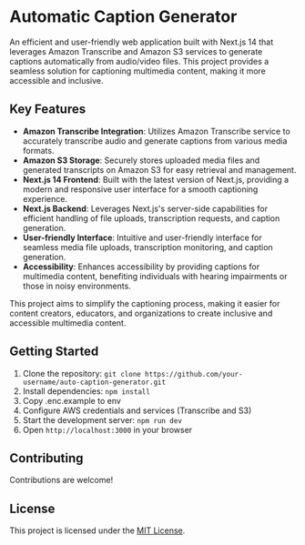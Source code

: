 # Automatic Caption Generator

An efficient and user-friendly web application built with Next.js 14 that leverages Amazon Transcribe and Amazon S3 services to generate captions automatically from audio/video files. This project provides a seamless solution for captioning multimedia content, making it more accessible and inclusive.

## Key Features

- **Amazon Transcribe Integration**: Utilizes Amazon Transcribe service to accurately transcribe audio and generate captions from various media formats.
- **Amazon S3 Storage**: Securely stores uploaded media files and generated transcripts on Amazon S3 for easy retrieval and management.
- **Next.js 14 Frontend**: Built with the latest version of Next.js, providing a modern and responsive user interface for a smooth captioning experience.
- **Next.js Backend**: Leverages Next.js's server-side capabilities for efficient handling of file uploads, transcription requests, and caption generation.
- **User-friendly Interface**: Intuitive and user-friendly interface for seamless media file uploads, transcription monitoring, and caption generation.
- **Accessibility**: Enhances accessibility by providing captions for multimedia content, benefiting individuals with hearing impairments or those in noisy environments.

This project aims to simplify the captioning process, making it easier for content creators, educators, and organizations to create inclusive and accessible multimedia content.

## Getting Started

1. Clone the repository: `git clone https://github.com/your-username/auto-caption-generator.git`
2. Install dependencies: `npm install`
3. Copy .enc.example to env
4. Configure AWS credentials and services (Transcribe and S3)
5. Start the development server: `npm run dev`
6. Open `http://localhost:3000` in your browser

## Contributing

Contributions are welcome!

## License

This project is licensed under the [MIT License](LICENSE).
